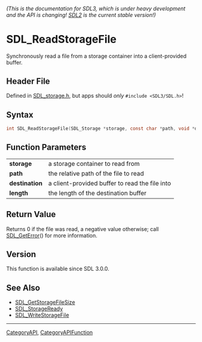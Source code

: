 ###### (This is the documentation for SDL3, which is under heavy development and the API is changing! [SDL2](https://wiki.libsdl.org/SDL2/) is the current stable version!)
# SDL_ReadStorageFile

Synchronously read a file from a storage container into a client-provided buffer.

## Header File

Defined in [SDL_storage.h](https://github.com/libsdl-org/SDL/blob/main/include/SDL3/SDL_storage.h), but apps should _only_ `#include <SDL3/SDL.h>`!

## Syntax

```c
int SDL_ReadStorageFile(SDL_Storage *storage, const char *path, void *destination, Uint64 length);

```

## Function Parameters

|                     |                                                |
| ------------------- | ---------------------------------------------- |
| **storage**         | a storage container to read from               |
| **path**            | the relative path of the file to read          |
| **destination**     | a client-provided buffer to read the file into |
| **length**          | the length of the destination buffer           |

## Return Value

Returns 0 if the file was read, a negative value otherwise; call
[SDL_GetError](SDL_GetError)() for more information.

## Version

This function is available since SDL 3.0.0.

## See Also

* [SDL_GetStorageFileSize](SDL_GetStorageFileSize)
* [SDL_StorageReady](SDL_StorageReady)
* [SDL_WriteStorageFile](SDL_WriteStorageFile)

----
[CategoryAPI](CategoryAPI), [CategoryAPIFunction](CategoryAPIFunction)

